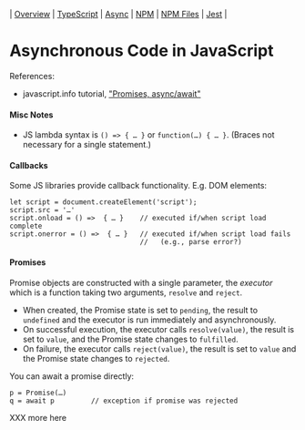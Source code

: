 | [Overview](README.md) | [TypeScript](ts.js) | [Async](async.md)
| [NPM](npm.md) | [NPM Files](npm-files.md) | [Jest](jest.md)
|

Asynchronous Code in JavaScript
===============================

References:
- javascript.info tutorial, ["Promises, async/await"][jinf-async]

#### Misc Notes

- JS lambda syntax is `() => { … }` or `function(…) { … }`.
  (Braces not necessary for a single statement.)

#### Callbacks

Some JS libraries provide callback functionality. E.g. DOM elements:

    let script = document.createElement('script');
    script.src = '…'
    script.onload = () =>  { … }    // executed if/when script load complete
    script.onerror = () =>  { … }   // executed if/when script load fails
                                    //   (e.g., parse error?)

#### Promises

Promise objects are constructed with a single parameter, the _executor_
which is a function taking two arguments, `resolve` and `reject`.
- When created, the Promise state is set to `pending`, the result to
  `undefined` and the executor is run immediately and asynchronously.
- On successful execution, the executor calls `resolve(value)`, the result
  is set to `value`, and the Promise state changes to `fulfilled`.
- On failure, the executor calls `reject(value)`, the result is set to
  `value` and the Promise state changes to `rejected`.

You can await a promise directly:

    p = Promise(…)
    q = await p         // exception if promise was rejected

XXX more here


<!-------------------------------------------------------------------->
[jinf-async]: https://javascript.info/async
